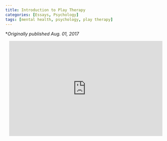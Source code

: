 ```yaml
---
title: Introduction to Play Therapy
categories: [Essays, Psychology]
tags: [mental health, psychology, play therapy]
---
```


**Originally published Aug. 01, 2017*

<p style="text-align: center">
<iframe src="https://docs.google.com/presentation/d/e/2PACX-1vSxB6fi7eJs43ok1FfTnSn4VwpDJn6fbWRtYvIs2gq3fxFhgoet0eQlY2_lBMTHjh1mzKwGBgu6WA3W/embed?start=false&loop=false&delayms=3000" frameborder="0" width="480" height="299" allowfullscreen="true" mozallowfullscreen="true" webkitallowfullscreen="true"></iframe>
</p>
